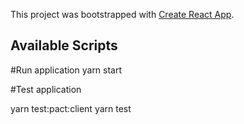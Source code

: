This project was bootstrapped with [Create React App](https://github.com/facebook/create-react-app).

## Available Scripts

#Run application
yarn start 


#Test application 

yarn test:pact:client
yarn test

